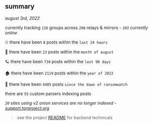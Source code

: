 
## summary
_august 3rd, 2022_

currently tracking `116` groups across `206` relays & mirrors - _`103` currently online_

⏲ there have been `8` posts within the `last 24 hours`

🦈 there have been `23` posts within the `month of august`

🪐 there have been `738` posts within the `last 90 days`

🏚 there have been `2119` posts within the `year of 2022`

🦕 there have been `4405` posts `since the dawn of ransomwatch`

there are `55` custom parsers indexing posts

_`20` sites using v2 onion services are no longer indexed - [support.torproject.org](https://support.torproject.org/onionservices/v2-deprecation/)_

> see the project [README](https://github.com/joshhighet/ransomwatch#ransomwatch--) for backend technicals
